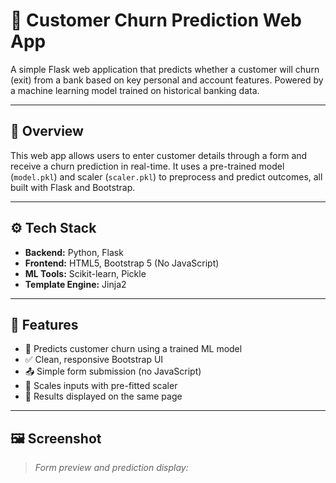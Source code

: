# 🧠 Customer Churn Prediction Web App

A simple Flask web application that predicts whether a customer will churn (exit) from a bank based on key personal and account features. Powered by a machine learning model trained on historical banking data.

---

## 📌 Overview

This web app allows users to enter customer details through a form and receive a churn prediction in real-time. It uses a pre-trained model (`model.pkl`) and scaler (`scaler.pkl`) to preprocess and predict outcomes, all built with Flask and Bootstrap.

---

## ⚙️ Tech Stack

- **Backend:** Python, Flask
- **Frontend:** HTML5, Bootstrap 5 (No JavaScript)
- **ML Tools:** Scikit-learn, Pickle
- **Template Engine:** Jinja2

---

## 🚀 Features

- 🔮 Predicts customer churn using a trained ML model
- ✅ Clean, responsive Bootstrap UI
- 📤 Simple form submission (no JavaScript)
- 🔎 Scales inputs with pre-fitted scaler
- 📄 Results displayed on the same page

---

## 🖼️ Screenshot

> _Form preview and prediction display:_





